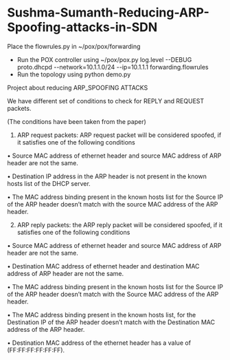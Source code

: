 # Sushma-Sumanth-Reducing-ARP-Spoofing-attacks-in-SDN


Place the flowrules.py in ~/pox/pox/forwarding

* Run the POX controller using 
~/pox/pox.py log.level --DEBUG proto.dhcpd --network=10.1.1.0/24 --ip=10.1.1.1 forwarding.flowrules
* Run the topology using
  python demo.py


Project about reducing ARP_SPOOFING ATTACKS

We have different set of conditions to check for REPLY and REQUEST packets. 

(The conditions have been taken from the paper)

1) ARP request packets: ARP request packet will be
considered spoofed, if it satisfies one of the following
conditions

• Source MAC address of ethernet header and source
MAC address of ARP header are not the same.

• Destination IP address in the ARP header is not present
in the known hosts list of the DHCP server.

• The MAC address binding present in the known hosts
list for the Source IP of the ARP header doesn’t match
with the source MAC address of the ARP header.

2) ARP reply packets: the ARP reply packet will be
considered spoofed, if it satisfies one of the following
conditions

• Source MAC address of ethernet header and source
MAC address of ARP header are not the same.

• Destination MAC address of ethernet header and
destination MAC address of ARP header are not the
same.

• The MAC address binding present in the known hosts
list for the Source IP of the ARP header doesn’t match
with the Source MAC address of the ARP header.

• The MAC address binding present in the known hosts
list, for the Destination IP of the ARP header doesn’t
match with the Destination MAC address of the ARP
header.

• Destination MAC address of the ethernet header has a
value of (FF:FF:FF:FF:FF:FF).

